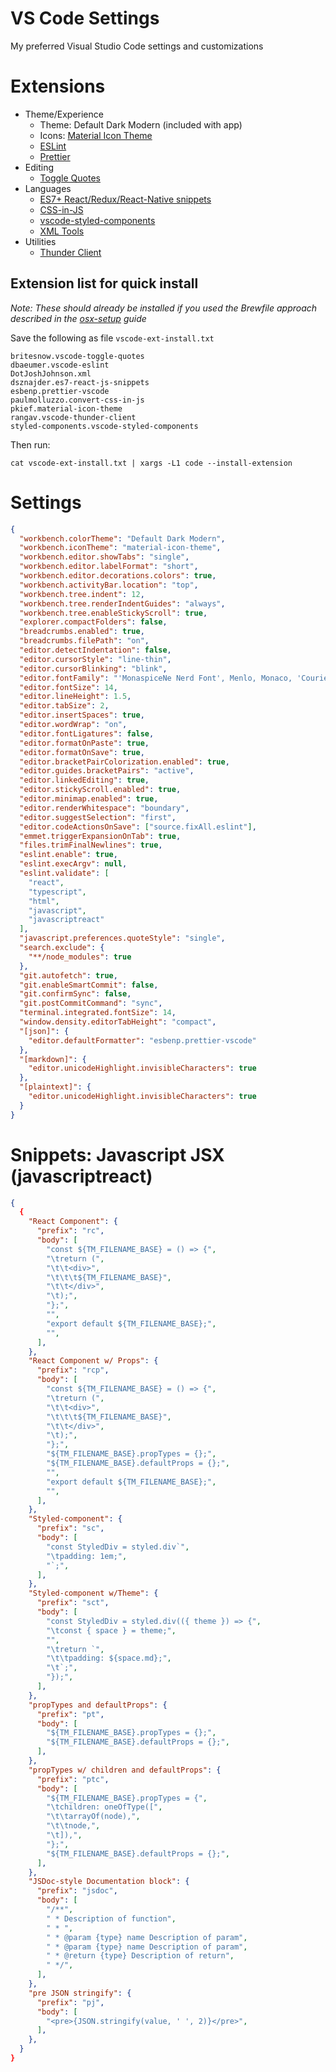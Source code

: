# VS Code Settings

My preferred Visual Studio Code settings and customizations

# Extensions

- Theme/Experience
  - Theme: Default Dark Modern (included with app)
  - Icons: [Material Icon Theme](https://marketplace.visualstudio.com/items?itemName=PKief.material-icon-theme)
  - [ESLint](https://marketplace.visualstudio.com/items?itemName=dbaeumer.vscode-eslint)
  - [Prettier](https://marketplace.visualstudio.com/items?itemName=esbenp.prettier-vscode)
- Editing
  - [Toggle Quotes](https://marketplace.visualstudio.com/items?itemName=BriteSnow.vscode-toggle-quotes)
- Languages
  - [ES7+ React/Redux/React-Native snippets](https://marketplace.visualstudio.com/items?itemName=dsznajder.es7-react-js-snippets)
  - [CSS-in-JS](https://marketplace.visualstudio.com/items?itemName=paulmolluzzo.convert-css-in-js)
  - [vscode-styled-components](https://marketplace.visualstudio.com/items?itemName=styled-components.vscode-styled-components)
  - [XML Tools](https://marketplace.visualstudio.com/items?itemName=DotJoshJohnson.xml)
- Utilities
  - [Thunder Client](https://marketplace.visualstudio.com/items?itemName=rangav.vscode-thunder-client)

## Extension list for quick install

_Note: These should already be installed if you used the Brewfile approach described in the [osx-setup](osx-setup.md) guide_

Save the following as file `vscode-ext-install.txt`

```
britesnow.vscode-toggle-quotes
dbaeumer.vscode-eslint
DotJoshJohnson.xml
dsznajder.es7-react-js-snippets
esbenp.prettier-vscode
paulmolluzzo.convert-css-in-js
pkief.material-icon-theme
rangav.vscode-thunder-client
styled-components.vscode-styled-components
```

Then run:

```shell
cat vscode-ext-install.txt | xargs -L1 code --install-extension
```

# Settings

```json
{
  "workbench.colorTheme": "Default Dark Modern",
  "workbench.iconTheme": "material-icon-theme",
  "workbench.editor.showTabs": "single",
  "workbench.editor.labelFormat": "short",
  "workbench.editor.decorations.colors": true,
  "workbench.activityBar.location": "top",
  "workbench.tree.indent": 12,
  "workbench.tree.renderIndentGuides": "always",
  "workbench.tree.enableStickyScroll": true,
  "explorer.compactFolders": false,
  "breadcrumbs.enabled": true,
  "breadcrumbs.filePath": "on",
  "editor.detectIndentation": false,
  "editor.cursorStyle": "line-thin",
  "editor.cursorBlinking": "blink",
  "editor.fontFamily": "'MonaspiceNe Nerd Font', Menlo, Monaco, 'Courier New', monospace",
  "editor.fontSize": 14,
  "editor.lineHeight": 1.5,
  "editor.tabSize": 2,
  "editor.insertSpaces": true,
  "editor.wordWrap": "on",
  "editor.fontLigatures": false,
  "editor.formatOnPaste": true,
  "editor.formatOnSave": true,
  "editor.bracketPairColorization.enabled": true,
  "editor.guides.bracketPairs": "active",
  "editor.linkedEditing": true,
  "editor.stickyScroll.enabled": true,
  "editor.minimap.enabled": true,
  "editor.renderWhitespace": "boundary",
  "editor.suggestSelection": "first",
  "editor.codeActionsOnSave": ["source.fixAll.eslint"],
  "emmet.triggerExpansionOnTab": true,
  "files.trimFinalNewlines": true,
  "eslint.enable": true,
  "eslint.execArgv": null,
  "eslint.validate": [
    "react",
    "typescript",
    "html",
    "javascript",
    "javascriptreact"
  ],
  "javascript.preferences.quoteStyle": "single",
  "search.exclude": {
    "**/node_modules": true
  },
  "git.autofetch": true,
  "git.enableSmartCommit": false,
  "git.confirmSync": false,
  "git.postCommitCommand": "sync",
  "terminal.integrated.fontSize": 14,
  "window.density.editorTabHeight": "compact",
  "[json]": {
    "editor.defaultFormatter": "esbenp.prettier-vscode"
  },
  "[markdown]": {
    "editor.unicodeHighlight.invisibleCharacters": true
  },
  "[plaintext]": {
    "editor.unicodeHighlight.invisibleCharacters": true
  }
}
```

# Snippets: Javascript JSX (javascriptreact)

```json
{
  {
    "React Component": {
      "prefix": "rc",
      "body": [
        "const ${TM_FILENAME_BASE} = () => {",
        "\treturn (",
        "\t\t<div>",
        "\t\t\t${TM_FILENAME_BASE}",
        "\t\t</div>",
        "\t);",
        "};",
        "",
        "export default ${TM_FILENAME_BASE};",
        "",
      ],
    },
    "React Component w/ Props": {
      "prefix": "rcp",
      "body": [
        "const ${TM_FILENAME_BASE} = () => {",
        "\treturn (",
        "\t\t<div>",
        "\t\t\t${TM_FILENAME_BASE}",
        "\t\t</div>",
        "\t);",
        "};",
        "${TM_FILENAME_BASE}.propTypes = {};",
        "${TM_FILENAME_BASE}.defaultProps = {};",
        "",
        "export default ${TM_FILENAME_BASE};",
        "",
      ],
    },
    "Styled-component": {
      "prefix": "sc",
      "body": [
        "const StyledDiv = styled.div`",
        "\tpadding: 1em;",
        "`;",
      ],
    },
    "Styled-component w/Theme": {
      "prefix": "sct",
      "body": [
        "const StyledDiv = styled.div(({ theme }) => {",
        "\tconst { space } = theme;",
        "",
        "\treturn `",
        "\t\tpadding: ${space.md};",
        "\t`;",
        "});",
      ],
    },
    "propTypes and defaultProps": {
      "prefix": "pt",
      "body": [
        "${TM_FILENAME_BASE}.propTypes = {};",
        "${TM_FILENAME_BASE}.defaultProps = {};",
      ],
    },
    "propTypes w/ children and defaultProps": {
      "prefix": "ptc",
      "body": [
        "${TM_FILENAME_BASE}.propTypes = {",
        "\tchildren: oneOfType([",
        "\t\tarrayOf(node),",
        "\t\tnode,",
        "\t]),",
        "};",
        "${TM_FILENAME_BASE}.defaultProps = {};",
      ],
    },
    "JSDoc-style Documentation block": {
      "prefix": "jsdoc",
      "body": [
        "/**",
        " * Description of function",
        " * ",
        " * @param {type} name Description of param",
        " * @param {type} name Description of param",
        " * @return {type} Description of return",
        " */",
      ],
    },
    "pre JSON stringify": {
      "prefix": "pj",
      "body": [
        "<pre>{JSON.stringify(value, ' ', 2)}</pre>",
      ],
    },
  }
}
```
